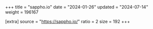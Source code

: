 +++
title = "sappho.io"
date = "2024-01-26"
updated = "2024-07-14"
weight = 196167

[extra]
source = "https://sappho.io/"
ratio = 2
size = 192
+++
